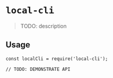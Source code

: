 # `local-cli`

> TODO: description

## Usage

```
const localCli = require('local-cli');

// TODO: DEMONSTRATE API
```
